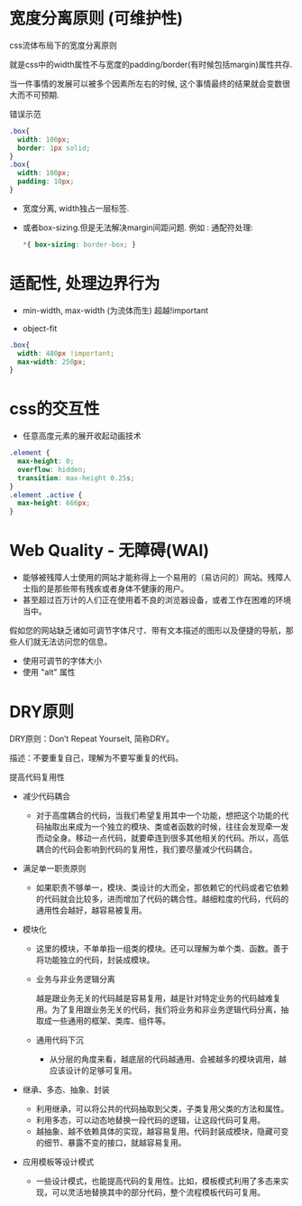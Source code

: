 # 宽度分离原则   (可维护性)

css流体布局下的宽度分离原则

就是css中的width属性不与宽度的padding/border(有时候包括margin)属性共存.

当一件事情的发展可以被多个因素所左右的时候, 这个事情最终的结果就会变数很大而不可预期.

错误示范

```css
.box{
  width: 100px;
  border: 1px solid;
}
.box{
  width: 100px;
  padding: 10px;
}
```

- 宽度分离, width独占一层标签. 
 
- 或者box-sizing.但是无法解决margin间距问题.
  例如 : 通配符处理:
  ```css
  *{ box-sizing: border-box; }
  ```  

# 适配性, 处理边界行为

- min-width, max-width (为流体而生)
  超越!important

- object-fit

```css
.box{
  width: 480px !important; 
  max-width: 250px; 
}
```

# css的交互性 

- 任意高度元素的展开收起动画技术
  
```css
.element {
  max-height: 0;
  overflow: hidden;
  transition: max-height 0.25s;
}
.element .active {
  max-height: 666px;
}
```   
# Web Quality - 无障碍(WAI)

- 能够被残障人士使用的网站才能称得上一个易用的（易访问的）网站。残障人士指的是那些带有残疾或者身体不健康的用户。
- 甚至超过百万计的人们正在使用着不良的浏览器设备，或者工作在困难的环境当中。

假如您的网站缺乏诸如可调节字体尺寸、带有文本描述的图形以及便捷的导航，那些人们就无法访问您的信息。

- 使用可调节的字体大小
- 使用 "alt" 属性

# DRY原则
  DRY原则：Don’t Repeat Yourselt, 简称DRY。

  描述：不要重复自己，理解为不要写重复的代码。

  提高代码复用性

- 减少代码耦合
  - 对于高度耦合的代码，当我们希望复用其中一个功能，想把这个功能的代码抽取出来成为一个独立的模块、类或者函数的时候，往往会发现牵一发而动全身。移动一点代码，就要牵连到很多其他相关的代码。所以，高低耦合的代码会影响到代码的复用性，我们要尽量减少代码耦合。

- 满足单一职责原则
  - 如果职责不够单一，模块、类设计的大而全，那依赖它的代码或者它依赖的代码就会比较多，进而增加了代码的耦合性。越细粒度的代码，代码的通用性会越好，越容易被复用。

- 模块化
  - 这里的模块，不单单指一组类的模块。还可以理解为单个类、函数。善于将功能独立的代码，封装成模块。
  - 业务与非业务逻辑分离
  
    越是跟业务无关的代码越是容易复用，越是针对特定业务的代码越难复用。为了复用跟业务无关的代码，我们将业务和非业务逻辑代码分离，抽取成一些通用的框架、类库、组件等。

  - 通用代码下沉
    - 从分层的角度来看，越底层的代码越通用、会被越多的模块调用，越应该设计的足够可复用。

- 继承、多态、抽象、封装
  - 利用继承，可以将公共的代码抽取到父类，子类复用父类的方法和属性。
  - 利用多态，可以动态地替换一段代码的逻辑，让这段代码可复用。
  - 越抽象、越不依赖具体的实现，越容易复用。代码封装成模块，隐藏可变的细节、暴露不变的接口，就越容易复用。

- 应用模板等设计模式
  - 一些设计模式，也能提高代码的复用性。比如，模板模式利用了多态来实现，可以灵活地替换其中的部分代码，整个流程模板代码可复用。